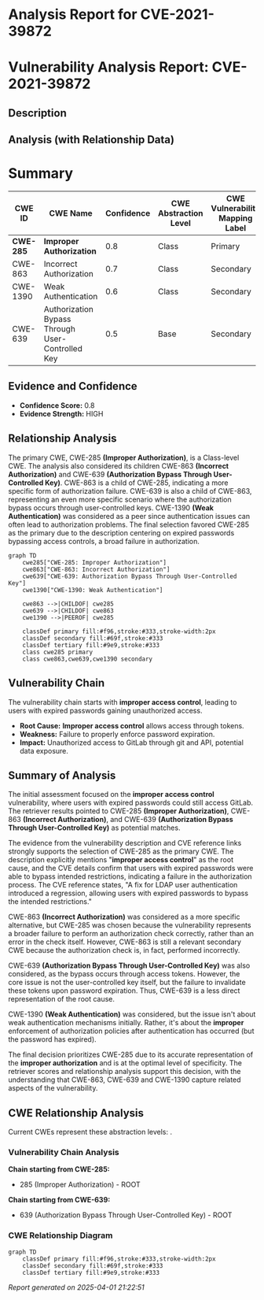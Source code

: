 # Analysis Report for CVE-2021-39872

# Vulnerability Analysis Report: CVE-2021-39872

## Description



## Analysis (with Relationship Data)

# Summary
| CWE ID | CWE Name | Confidence | CWE Abstraction Level | CWE Vulnerability Mapping Label | CWE-Vulnerability Mapping Notes |
|---|---|---|---|---|---|
| **CWE-285** | **Improper Authorization** | 0.8 | Class | Primary | Allowed-with-Review |
| CWE-863 | Incorrect Authorization | 0.7 | Class | Secondary | Allowed-with-Review |
| CWE-1390 | Weak Authentication | 0.6 | Class | Secondary | Allowed-with-Review |
| CWE-639 | Authorization Bypass Through User-Controlled Key | 0.5 | Base | Secondary | Allowed |

## Evidence and Confidence

*   **Confidence Score:** 0.8
*   **Evidence Strength:** HIGH

## Relationship Analysis
The primary CWE, CWE-285 **(Improper Authorization)**, is a Class-level CWE. The analysis also considered its children CWE-863 **(Incorrect Authorization)** and CWE-639 **(Authorization Bypass Through User-Controlled Key)**. CWE-863 is a child of CWE-285, indicating a more specific form of authorization failure. CWE-639 is also a child of CWE-863, representing an even more specific scenario where the authorization bypass occurs through user-controlled keys. CWE-1390 **(Weak Authentication)** was considered as a peer since authentication issues can often lead to authorization problems. The final selection favored CWE-285 as the primary due to the description centering on expired passwords bypassing access controls, a broad failure in authorization.

```mermaid
graph TD
    cwe285["CWE-285: Improper Authorization"]
    cwe863["CWE-863: Incorrect Authorization"]
    cwe639["CWE-639: Authorization Bypass Through User-Controlled Key"]
    cwe1390["CWE-1390: Weak Authentication"]
    
    cwe863 -->|CHILDOF| cwe285
    cwe639 -->|CHILDOF| cwe863
    cwe1390 -->|PEEROF| cwe285
    
    classDef primary fill:#f96,stroke:#333,stroke-width:2px
    classDef secondary fill:#69f,stroke:#333
    classDef tertiary fill:#9e9,stroke:#333
    class cwe285 primary
    class cwe863,cwe639,cwe1390 secondary
```

## Vulnerability Chain
The vulnerability chain starts with **improper access control**, leading to users with expired passwords gaining unauthorized access.
  - **Root Cause:** **Improper access control** allows access through tokens.
  - **Weakness:** Failure to properly enforce password expiration.
  - **Impact:** Unauthorized access to GitLab through git and API, potential data exposure.

## Summary of Analysis
The initial assessment focused on the **improper access control** vulnerability, where users with expired passwords could still access GitLab. The retriever results pointed to CWE-285 **(Improper Authorization)**, CWE-863 **(Incorrect Authorization)**, and CWE-639 **(Authorization Bypass Through User-Controlled Key)** as potential matches.

The evidence from the vulnerability description and CVE reference links strongly supports the selection of CWE-285 as the primary CWE. The description explicitly mentions "**improper access control**" as the root cause, and the CVE details confirm that users with expired passwords were able to bypass intended restrictions, indicating a failure in the authorization process. The CVE reference states, "A fix for LDAP user authentication introduced a regression, allowing users with expired passwords to bypass the intended restrictions."

CWE-863 **(Incorrect Authorization)** was considered as a more specific alternative, but CWE-285 was chosen because the vulnerability represents a broader failure to perform an authorization check correctly, rather than an error in the check itself. However, CWE-863 is still a relevant secondary CWE because the authorization check is, in fact, performed incorrectly.

CWE-639 **(Authorization Bypass Through User-Controlled Key)** was also considered, as the bypass occurs through access tokens. However, the core issue is not the user-controlled key itself, but the failure to invalidate these tokens upon password expiration. Thus, CWE-639 is a less direct representation of the root cause.

CWE-1390 **(Weak Authentication)** was considered, but the issue isn't about weak authentication mechanisms initially. Rather, it's about the **improper** enforcement of authorization policies after authentication has occurred (but the password has expired).

The final decision prioritizes CWE-285 due to its accurate representation of the **improper authorization** and is at the optimal level of specificity. The retriever scores and relationship analysis support this decision, with the understanding that CWE-863, CWE-639 and CWE-1390 capture related aspects of the vulnerability.


## CWE Relationship Analysis

Current CWEs represent these abstraction levels: .


### Vulnerability Chain Analysis

**Chain starting from CWE-285:**
- 285 (Improper Authorization) - ROOT


**Chain starting from CWE-639:**
- 639 (Authorization Bypass Through User-Controlled Key) - ROOT



### CWE Relationship Diagram

```mermaid
graph TD
    classDef primary fill:#f96,stroke:#333,stroke-width:2px
    classDef secondary fill:#69f,stroke:#333
    classDef tertiary fill:#9e9,stroke:#333
```



*Report generated on 2025-04-01 21:22:51*
